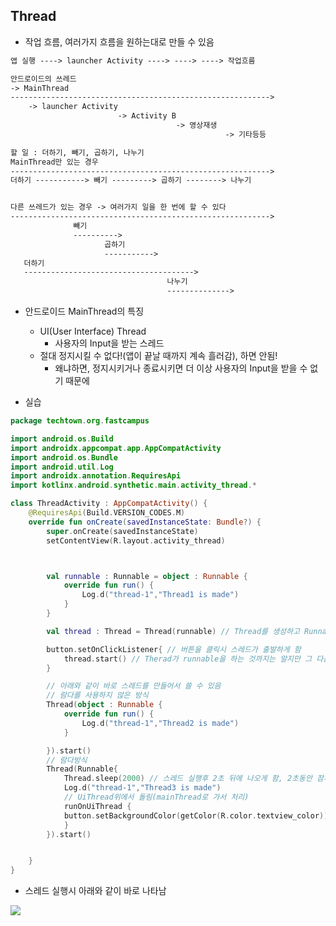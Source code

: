 ## Thread
- 작업 흐름, 여러가지 흐름을 원하는대로 만들 수 있음
```MarkDown
앱 실행 ----> launcher Activity ----> ----> ----> 작업흐름

안드로이드의 쓰레드
-> MainThread
---------------------------------------------------------->
    -> launcher Activity
                        -> Activity B
                                     -> 영상재생
                                                -> 기타등등

할 일 : 더하기, 빼기, 곱하기, 나누기
MainThread만 있는 경우
---------------------------------------------------------->
더하기 -----------> 빼기 ---------> 곱하기 --------> 나누기


다른 쓰레드가 있는 경우 -> 여러가지 일을 한 번에 할 수 있다
---------------------------------------------------------->
              빼기
              ---------->
                     곱하기
                     ----------->
   더하기
   -------------------------------------->
                                   나누기
                                   -------------->
```
- 안드로이드 MainThread의 특징 
	- UI(User Interface) Thread
		- 사용자의 Input을 받는 스레드
	- 절대 정지시킬 수 없다!(앱이 끝날 때까지 계속 흘러감), 하면 안됨!
		- 왜냐하면, 정지시키거나 종료시키면 더 이상 사용자의 Input을 받을 수 없기 때문에

- 실습
```Kotlin
package techtown.org.fastcampus

import android.os.Build
import androidx.appcompat.app.AppCompatActivity
import android.os.Bundle
import android.util.Log
import androidx.annotation.RequiresApi
import kotlinx.android.synthetic.main.activity_thread.*

class ThreadActivity : AppCompatActivity() {
    @RequiresApi(Build.VERSION_CODES.M)
    override fun onCreate(savedInstanceState: Bundle?) {
        super.onCreate(savedInstanceState)
        setContentView(R.layout.activity_thread)



        val runnable : Runnable = object : Runnable {
            override fun run() {
                Log.d("thread-1","Thread1 is made")
            }
        }

        val thread : Thread = Thread(runnable) // Thread를 생성하고 Runnable을 생성함, 그리고 해당 Runnable을 Thread에 넣어서 실행시켜야함

        button.setOnClickListener{ // 버튼을 클릭시 스레드가 출발하게 함
            thread.start() // Therad가 runnable을 하는 것까지는 알지만 그 다음 실행하기 위해서 start함수가 필요함
        }

        // 아래와 같이 바로 스레드를 만들어서 쓸 수 있음
        // 람다를 사용하지 않은 방식
        Thread(object : Runnable {
            override fun run() {
                Log.d("thread-1","Thread2 is made")
            }

        }).start()
        // 람다방식
        Thread(Runnable{
            Thread.sleep(2000) // 스레드 실행후 2초 뒤에 나오게 함, 2초동안 잠재움
            Log.d("thread-1","Thread3 is made")
            // UiThread위에서 돌림(mainThread로 가서 처리)
            runOnUiThread {
            button.setBackgroundColor(getColor(R.color.textview_color)) // 다른 스레드에서 UI 부분에 접근하면 에러가 남, 하지만 이와같이 runOn에서는 정상작동됨
            }
        }).start()


    }
}
```
- 스레드 실행시 아래와 같이 바로 나타남
<img src="https://s3.us-west-2.amazonaws.com/secure.notion-static.com/4c5f2a1d-6768-432e-8257-253d8724f448/Untitled.png?X-Amz-Algorithm=AWS4-HMAC-SHA256&X-Amz-Credential=AKIAT73L2G45O3KS52Y5%2F20210407%2Fus-west-2%2Fs3%2Faws4_request&X-Amz-Date=20210407T040157Z&X-Amz-Expires=86400&X-Amz-Signature=7af8c091e2942fec852fb50a51246dd0de0c2510a44a37331738c10ee4eee0c8&X-Amz-SignedHeaders=host&response-content-disposition=filename%20%3D%22Untitled.png%22">
